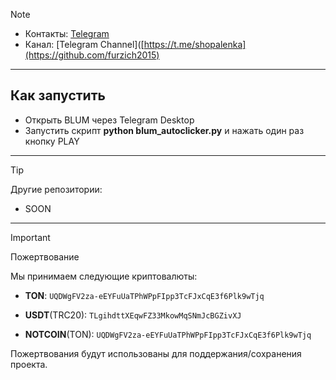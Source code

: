 > [!NOTE]
> - Контакты: [Telegram](https://t.me/furzich) 
> - Канал: [Telegram Channel]([https://t.me/shopalenka](https://github.com/furzich2015)
---
## Как запустить  
- Открыть BLUM через Telegram Desktop
- Запустить скрипт **python blum_autoclicker.py** и нажать один раз кнопку PLAY


---
> [!TIP]
> Другие репозитории:
> 
> - SOON
---
> [!IMPORTANT] 
> Пожертвование
> 
> Мы принимаем следующие криптовалюты:
> 
> - **TON**: `UQDWgFV2za-eEYFuUaTPhWPpFIpp3TcFJxCqE3f6Plk9wTjq`
> 
> - **USDT**(TRC20): `TLgihdttXEqwFZ33MkowMqSNmJcBGZivXJ`
> 
> - **NOTCOIN**(TON): `UQDWgFV2za-eEYFuUaTPhWPpFIpp3TcFJxCqE3f6Plk9wTjq`
> 
> Пожертвования будут использованы для поддержания/сохранения проекта.
